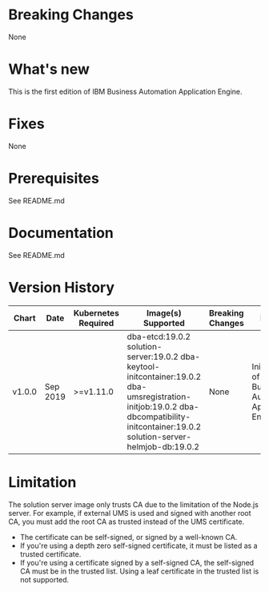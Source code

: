 # Breaking Changes

None

# What's new

This is the first edition of IBM Business Automation Application Engine.

# Fixes

None

# Prerequisites

See README.md

# Documentation

See README.md

# Version History

| Chart | Date | Kubernetes Required | Image(s) Supported | Breaking Changes | Details |
| --- | --- | --- | --- | --- | --- |
| v1.0.0 | Sep 2019 | >=v1.11.0 | dba-etcd:19.0.2 solution-server:19.0.2 dba-keytool-initcontainer:19.0.2 dba-umsregistration-initjob:19.0.2 dba-dbcompatibility-initcontainer:19.0.2 solution-server-helmjob-db:19.0.2 | None | Initial chart of Business Automation Application Engine |

# Limitation

The solution server image only trusts CA due to the limitation of the Node.js server. For example, if external UMS is used and signed with another root CA, you must add the root CA as trusted instead of the UMS certificate.

  * The certificate can be self-signed, or signed by a well-known CA.
  * If you're using a depth zero self-signed certificate, it must be listed as a trusted certificate.
  * If you're using a certificate signed by a self-signed CA, the self-signed CA must be in the trusted list. Using a leaf certificate in the trusted list is not supported.
